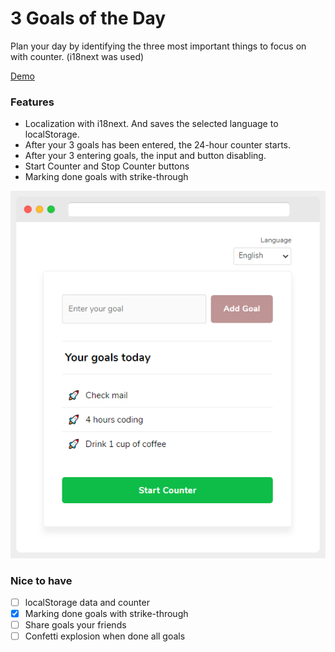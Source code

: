 # 3 Goals of the Day

Plan your day by identifying the three most important things to focus on with counter. (i18next was used)

[Demo](https://ozknozsrt.github.io/kojs-exercises/3goalsoftheday/)

### Features
- Localization with i18next. And saves the selected language to localStorage.
- After your 3 goals has been entered, the 24-hour counter starts.
- After your 3 entering goals, the input and button disabling.
- Start Counter and Stop Counter buttons
- Marking done goals with strike-through

![3 Goals of the Day](scrnst.png)

### Nice to have
- [ ] localStorage data and counter
- [x] Marking done goals with strike-through
- [ ] Share goals your friends
- [ ] Confetti explosion when done all goals
